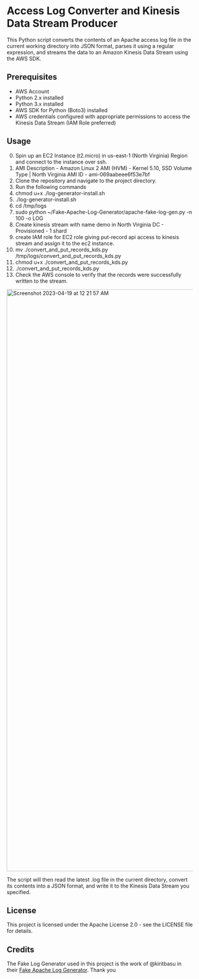 # Access Log Converter and Kinesis Data Stream Producer

This Python script converts the contents of an Apache access log file in the current working directory into JSON format, parses it using a regular expression, and streams the data to an Amazon Kinesis Data Stream using the AWS SDK.

## Prerequisites
- AWS Account
- Python 2.x installed
- Python 3.x installed
- AWS SDK for Python (Boto3) installed
- AWS credentials configured with appropriate permissions to access the Kinesis Data Stream (IAM Role preferred)

## Usage
0. Spin up an EC2 Instance (t2.micro) in us-east-1 (North Virginia) Region and connect to the instance over ssh.
1. AMI Description - Amazon Linux 2 AMI (HVM) - Kernel 5.10, SSD Volume Type | North Virginia AMI ID - ami-069aabeee6f53e7bf
2. Clone the repository and navigate to the project directory.
3. Run the following commands
4. chmod u+x ./log-generator-install.sh
5. ./log-generator-install.sh
6. cd /tmp/logs
7. sudo python ~/Fake-Apache-Log-Generator/apache-fake-log-gen.py -n 100 -o LOG
8. Create kinesis stream with name demo in North Virginia DC - Provisioned - 1 shard
9. create IAM role for EC2 role giving put-record api access to kinesis stream and assign it to the ec2 instance.
10. mv ./convert_and_put_records_kds.py /tmp/logs/convert_and_put_records_kds.py
11. chmod u+x ./convert_and_put_records_kds.py
12. ./convert_and_put_records_kds.py
13. Check the AWS console to verify that the records were successfully written to the stream.
<img width="1578" alt="Screenshot 2023-04-19 at 12 21 57 AM" src="https://user-images.githubusercontent.com/47002135/232876214-4ec45a5f-9da3-4fe3-a369-a914945abaeb.png">

The script will then read the latest .log file in the current directory, convert its contents into a JSON format, and write it to the Kinesis Data Stream you specified.

## License
This project is licensed under the Apache License 2.0 - see the LICENSE file for details.

## Credits
The Fake Log Generator used in this project is the work of @kiritbasu in their [Fake Apache Log Generator](https://github.com/kiritbasu/Fake-Apache-Log-Generator). Thank you
